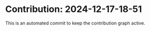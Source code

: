 # Contribution: 2024-12-17-18-51
This is an automated commit to keep the contribution graph active.
